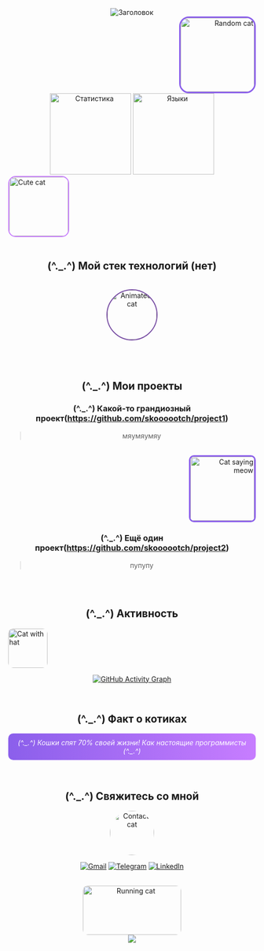 <div align="center">

<!-- Анимированный заголовок с фиолетовым текстом -->
<img src="https://readme-typing-svg.herokuapp.com/?font=Fira+Code&size=30&duration=4000&color=8B5FEB&center=true&vCenter=true&width=500&lines=Привет,+я+skoooootch!;супер+фиолетовая+страничка;мяумяу+мяу+мяууу;Добро+пожаловать!&height=80" alt="Заголовок"/>

<br>

<!-- Котик 1 -->
<div align="right">
<img src="https://cataas.com/cat?type=square&width=150&height=150&fit=cover&position=center&timestamp=1" width="150" height="150" alt="Random cat" style="border-radius: 20px; border: 3px solid #8B5FEB;">
</div>

<!-- Статистика с фиолетовой темой -->
<img src="https://github-readme-stats.vercel.app/api?username=skoooootch&show_icons=true&count_private=true&hide_border=true&theme=radical&bg_color=00000000&title_color=8B5FEB&icon_color=8B5FEB&text_color=ffffff&ring_color=8B5FEB" height="165" alt="Статистика"/>
<img src="https://github-readme-stats.vercel.app/api/top-langs/?username=skoooootch&layout=compact&hide_border=true&theme=radical&bg_color=00000000&title_color=8B5FEB&text_color=ffffff" height="165" alt="Языки"/>

<br>

<!-- Котик 2 -->
<div align="left">
<img src="https://cataas.com/cat/cute?width=120&height=120&fit=cover&timestamp=2" width="120" height="120" alt="Cute cat" style="border-radius: 15px; border: 2px solid #C77DFF;">
</div>

<br>

<!-- Раздел технологий -->
## (^._.^) Мой стек технологий (нет)

<!-- Первая строка технологий -->
<br>

<!-- Котик 3 -->
<div align="center">
<img src="https://cataas.com/cat/gif?width=100&height=100&timestamp=3" width="100" height="100" alt="Animated cat" style="border-radius: 50%; border: 2px solid #764ba2;">
</div>

<br>

<!-- Вторая строка технологий -->

<br>
<br>

## (^._.^) Мои проекты

<!-- Карточки проектов -->
### (^._.^) Какой-то грандиозный проект(https://github.com/skoooootch/project1)
> мяумяумяу
<br>

<!-- Котик 4 между проектами -->
<div align="right">
<img src="https://cataas.com/cat/says/Meow?width=130&height=130&timestamp=4" width="130" height="130" alt="Cat saying meow" style="border-radius: 10px; border: 3px solid #8B5FEB;">
</div>

### (^._.^) Ещё один проект(https://github.com/skoooootch/project2)
> пупупу
<br>

<br>

## (^._.^) Активность

<!-- Котик 5 перед графиком -->
<div align="left">
<img src="https://cataas.com/cat?width=80&height=80&hat=hat" width="80" height="80" alt="Cat with hat" style="border-radius: 10px;">
</div>

<!-- График активности -->
[![GitHub Activity Graph](https://github-readme-activity-graph.vercel.app/graph?username=skoooootch&theme=react-dark&bg_color=00000000&color=8B5FEB&line=8B5FEB&point=C77DFF&area=true&hide_border=true)](https://github.com/skoooootch)


<br>

## (^._.^) Факт о котиках

<!-- Случайный факт о котах -->
<p align="center" style="background: linear-gradient(90deg, #8B5FEB, #C77DFF); padding: 10px; border-radius: 10px; color: white;">
<em>(^._.^) Кошки спят 70% своей жизни! Как настоящие программисты (^._.^)</em>
</p>

<br>

## (^._.^) Свяжитесь со мной

<!-- Котик 6 в разделе контактов -->
<div align="center">
<img src="https://cataas.com/cat/cute?width=90&height=90&timestamp=6" width="90" height="90" alt="Contact cat" style="border-radius: 50%;">
</div>

[![Gmail](https://img.shields.io/badge/Gmail-EA4335?style=for-the-badge&logo=gmail&logoColor=white)](mailto:skoooootchemail@gmail.com)
[![Telegram](https://img.shields.io/badge/Telegram-26A5E4?style=for-the-badge&logo=telegram&logoColor=white)](https://t.me/skoooootch)
[![LinkedIn](https://img.shields.io/badge/LinkedIn-0A66C2?style=for-the-badge&logo=linkedin&logoColor=white)](https://www.linkedin.com/in/skoooootch/)

<br>

<!-- Бегущий котик в футере -->
<div align="center">
<img src="https://cataas.com/cat/gif?width=200&height=100&timestamp=7" width="200" height="100" alt="Running cat" style="border-radius: 10px;">
</div>

<!-- Анимированный футер -->
<img src="https://capsule-render.vercel.app/api?type=waving&gradient=BA55D3-FF1493&height=130&section=footer&reversal=true"/>

</div>

